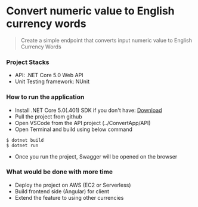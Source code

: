 # Convert numeric value to English currency words
> Create a simple endpoint that converts input numeric value to English Currency Words

### Project Stacks
- API: .NET Core 5.0 Web API
- Unit Testing framework: NUnit

### How to run the application
- Install .NET Core 5.0(.401) SDK if you don't have: [Download](https://dotnet.microsoft.com/en-us/download/dotnet/5.0)
- Pull the project from github
- Open VSCode from the API project (../ConvertApp/API)
- Open Terminal and build using below command
```
$ dotnet build
$ dotnet run
```
- Once you run the project, Swagger will be opened on the browser

### What would be done with more time
- Deploy the project on AWS (EC2 or Serverless)
- Build frontend side (Angular) for client
- Extend the feature to using other currencies